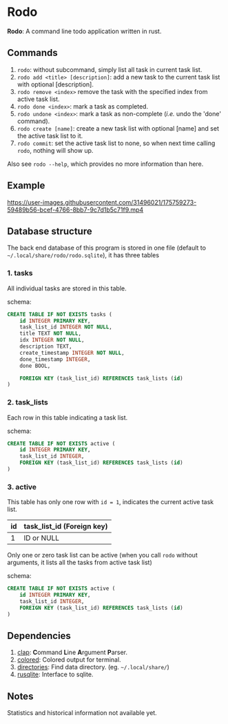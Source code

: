 # Rodo
**Rodo**: A command line todo application written in rust.


## Commands

1. `rodo`: without subcommand, simply list all task in current task list.
2. `rodo add <title> [description]`: add a new task to the current task list with optional [description].
3. `rodo remove <index>` remove the task with the specified index from active task list.
4. `rodo done <index>`: mark a task as completed.
5. `rodo undone <index>`: mark a task as non-complete (*i.e.* undo the 'done' command).
6. `rodo create [name]`: create a new task list with optional [name] and set the active task list to it.
7. `rodo commit`: set the active task list to none, so when next time calling `rodo`, nothing will show up.

Also see `rodo --help`, which provides no more information than here.


## Example


https://user-images.githubusercontent.com/31496021/175759273-59489b56-bcef-4766-8bb7-9c7d1b5c71f9.mp4


## Database structure

The back end database of this program is stored in one file (default to `~/.local/share/rodo/rodo.sqlite`), it has three tables

### 1. tasks

All individual tasks are stored in this table.

schema:

```sql
CREATE TABLE IF NOT EXISTS tasks (
	id INTEGER PRIMARY KEY,
	task_list_id INTEGER NOT NULL,
	title TEXT NOT NULL,
	idx INTEGER NOT NULL,
	description TEXT,
	create_timestamp INTEGER NOT NULL,
	done_timestamp INTEGER,
	done BOOL,

	FOREIGN KEY (task_list_id) REFERENCES task_lists (id)
)
```



### 2. task_lists

Each row in this table indicating a task list.

schema:

```sql
CREATE TABLE IF NOT EXISTS active (
	id INTEGER PRIMARY KEY,
	task_list_id INTEGER,
	FOREIGN KEY (task_list_id) REFERENCES task_lists (id)
)
```



### 3. active

This table has only one row with `id = 1`, indicates the current active task list.

| id   | task_list_id (Foreign key) |
| ---- | -------------------------- |
| 1    | ID or NULL                 |

Only one or zero task list can be active (when you call `rodo` without arguments, it lists all the tasks from active task list)

schema:

```sql
CREATE TABLE IF NOT EXISTS active (
	id INTEGER PRIMARY KEY,
	task_list_id INTEGER,
	FOREIGN KEY (task_list_id) REFERENCES task_lists (id)
)
```


## Dependencies

1. [clap](https://github.com/clap-rs/clap): **C**ommand **L**ine **A**rgument **P**arser.
2. [colored](https://crates.io/crates/colored): Colored output for terminal.
3. [directories](https://crates.io/crates/directories): Find data directory. (eg. `~/.local/share/`)
4. [rusqlite](https://github.com/rusqlite/rusqlite): Interface to sqlite.


## Notes

Statistics and historical information not available yet.
